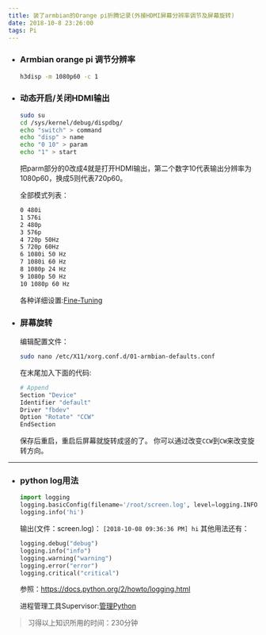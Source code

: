 ```yaml
---
title: 装了armbian的Orange pi折腾记录(外接HDMI屏幕分辨率调节及屏幕旋转)
date: 2018-10-8 23:26:00
tags: Pi
---
```


* ### Armbian orange pi 调节分辨率

    ```bash
    h3disp -m 1080p60 -c 1
    ```

* ### 动态开启/关闭HDMI输出
    ```bash
    sudo su
    cd /sys/kernel/debug/dispdbg/
    echo "switch" > command
    echo "disp" > name
    echo "0 10" > param
    echo "1" > start
    ```
    把parm部分的0改成4就是打开HDMI输出，第二个数字10代表输出分辨率为1080p60，换成5则代表720p60。
    <!--more-->
    全部模式列表：
    ```bash
    0 480i
    1 576i
    2 480p
    3 576p
    4 720p 50Hz
    5 720p 60Hz
    6 1080i 50 Hz
    7 1080i 60 Hz
    8 1080p 24 Hz
    9 1080p 50 Hz
    10 1080p 60 Hz
    ```
    各种详细设置:[Fine-Tuning](https://docs.armbian.com/User-Guide_Fine-Tuning/)

* ### 屏幕旋转
    编辑配置文件：
    ```bash
    sudo nano /etc/X11/xorg.conf.d/01-armbian-defaults.conf
    ```
    在末尾加入下面的代码:
    ```bash
    # Append
    Section "Device"
    Identifier "default"
    Driver "fbdev"
    Option "Rotate" "CCW"
    EndSection
    ```
    保存后重启，重启后屏幕就旋转成竖的了。 你可以通过改变``CCW``到``CW``来改变旋转方向。
___

* ### python log用法
    ```py
    import logging
    logging.basicConfig(filename='/root/screen.log', level=logging.INFO, format='%(asctime)s %(message)s', datefmt='[%Y-%m-%d %I:%M:%S %p]')
    logging.info('hi')
    ```
    输出(文件：screen.log)：
    ``[2018-10-08 09:36:36 PM] hi``
    其他用法还有：
    ```py
    logging.debug("debug") 
    logging.info("info") 
    logging.warning("warning") 
    logging.error("error")
    logging.critical("critical")
    ```
    参照：https://docs.python.org/2/howto/logging.html

    进程管理工具Supervisor:[管理Python](https://www.restran.net/2015/10/04/supervisord-tutorial/)

> 习得以上知识所用的时间：230分钟